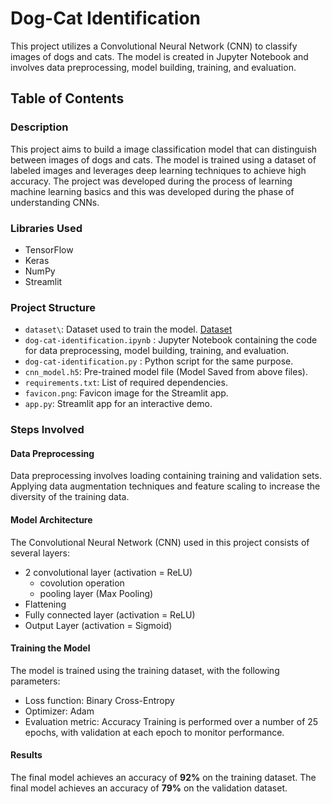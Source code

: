 # Dog-Cat Identification

This project utilizes a Convolutional Neural Network (CNN) to classify images of dogs and cats. The model is created in Jupyter Notebook and involves data preprocessing, model building, training, and evaluation.

## Table of Contents

### Description

This project aims to build a image classification model that can distinguish between images of dogs and cats. The model is trained using a dataset of labeled images and leverages deep learning techniques to achieve high accuracy.
The project was developed during the process of learning machine learning basics and this was developed during the phase of understanding CNNs.
### Libraries Used
* TensorFlow
* Keras
* NumPy
* Streamlit

### Project Structure

* `dataset\`: Dataset used to train the model. [Dataset]()
* `dog-cat-identification.ipynb` :  Jupyter Notebook containing the code for data preprocessing, model building, training, and evaluation.
* `dog-cat-identification.py` : Python script for the same purpose.
* `cnn_model.h5`: Pre-trained model file (Model Saved from above files).
* `requirements.txt`: List of required dependencies.
* `favicon.png`: Favicon image for the Streamlit app.
* `app.py`: Streamlit app for an interactive demo.

### Steps Involved

#### Data Preprocessing
Data preprocessing involves loading containing training and validation sets.
Applying data augmentation techniques and feature scaling to increase the diversity of the training data.
#### Model Architecture
The Convolutional Neural Network (CNN) used in this project consists of several layers: 
* 2 convolutional layer (activation = ReLU)
    * covolution operation
    * pooling layer (Max Pooling)
* Flattening
* Fully connected layer (activation = ReLU)
* Output Layer (activation = Sigmoid)
#### Training the Model
The model is trained using the training dataset, with the following parameters:
* Loss function: Binary Cross-Entropy
* Optimizer: Adam
* Evaluation metric: Accuracy
Training is performed over a number of 25 epochs, with validation at each epoch to monitor performance.
#### Results
The final model achieves an accuracy of **92%** on the training dataset. The final model achieves an accuracy of **79%** on the validation dataset.
